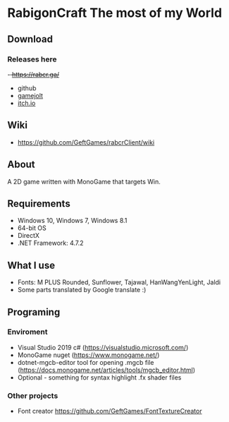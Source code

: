 # RabigonCraft The most of my World
## Download
### Releases here 
-<s> https://rabcr.ga/</s>
- github
- [gamejolt](https://gamejolt.com/games/rabcr/532746)
- [itch.io](https://geftgames.itch.io/rabigoncraft-the-most-of-my-world)

## Wiki
- https://github.com/GeftGames/rabcrClient/wiki

## About
A 2D game written with MonoGame that targets Win.

## Requirements
- Windows 10, Windows 7, Windows 8.1
- 64-bit OS
- DirectX
- .NET Framework: 4.7.2

## What I use
- Fonts: M PLUS Rounded, Sunflower, Tajawal, HanWangYenLight, Jaldi
- Some parts translated by Google translate :)

## Programing
### Enviroment
- Visual Studio 2019 c# (https://visualstudio.microsoft.com/)
- MonoGame nuget (https://www.monogame.net/)
- dotnet-mgcb-editor tool for opening .mgcb file (https://docs.monogame.net/articles/tools/mgcb_editor.html)
- Optional - something for syntax highlight .fx shader files
### Other projects
- Font creator https://github.com/GeftGames/FontTextureCreator
